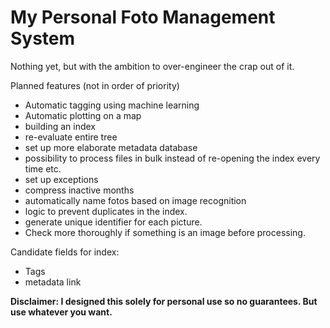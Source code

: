 # My Personal Foto Management System

Nothing yet, but with the ambition to over-engineer the crap out of it.

Planned features (not in order of priority)
- Automatic tagging using machine learning
- Automatic plotting on a map
- building an index
- re-evaluate entire tree
- set up more elaborate metadata database
- possibility to process files in bulk instead of re-opening the index every time etc.
- set up exceptions
- compress inactive months
- automatically name fotos based on image recognition
- logic to prevent duplicates in the index.
- generate unique identifier for each picture.
- Check more thoroughly if something is an image before processing.

Candidate fields for index:
- Tags
- metadata link


**Disclaimer: I designed this solely for personal use so no guarantees. But use whatever you want.**